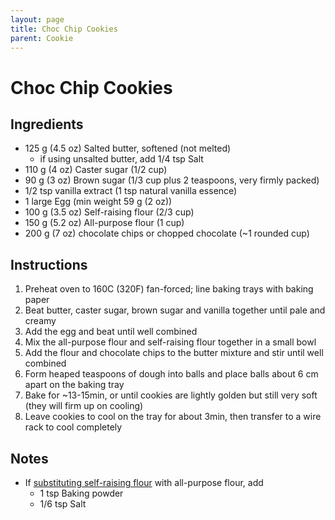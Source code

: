 ```yaml
---
layout: page
title: Choc Chip Cookies
parent: Cookie
---
```


# Choc Chip Cookies

## Ingredients

- 125 g (4.5 oz) Salted butter, softened (not melted)
  - if using unsalted butter, add 1/4 tsp Salt
- 110 g (4 oz) Caster sugar (1/2 cup)
- 90 g (3 oz) Brown sugar (1/3 cup plus 2 teaspoons, very firmly packed)
- 1/2 tsp vanilla extract (1 tsp natural vanilla essence)
- 1 large Egg (min weight 59 g (2 oz))
- 100 g (3.5 oz) Self-raising flour (2/3 cup)
- 150 g (5.2 oz) All-purpose flour (1 cup)
- 200 g (7 oz) chocolate chips or chopped chocolate (~1 rounded cup)

## Instructions

1. Preheat oven to 160C (320F) fan-forced; line baking trays with baking paper
2. Beat butter, caster sugar, brown sugar and vanilla together until pale and creamy
3. Add the egg and beat until well combined
4. Mix the all-purpose flour and self-raising flour together in a small bowl
5. Add the flour and chocolate chips to the butter mixture and stir until well combined
6. Form heaped teaspoons of dough into balls and place balls about 6 cm apart on the baking tray
7. Bake for ~13-15min, or until cookies are lightly golden but still very soft (they will firm up on cooling)
8. Leave cookies to cool on the tray for about 3min, then transfer to a wire rack to cool completely

## Notes

- If [substituting self-raising flour](../substitution/self_raising_flour.md) with all-purpose flour, add
  - 1 tsp Baking powder
  - 1/6 tsp Salt
